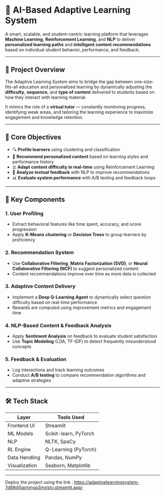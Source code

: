 # 🧠 AI-Based Adaptive Learning System

A smart, scalable, and student-centric learning platform that leverages **Machine Learning**, **Reinforcement Learning**, and **NLP** to deliver **personalized learning paths** and **intelligent content recommendations** based on individual student behavior, performance, and feedback.

---

## 📘 Project Overview

The Adaptive Learning System aims to bridge the gap between one-size-fits-all education and personalized learning by dynamically adjusting the **difficulty**, **sequence**, and **type of content** delivered to students based on how they interact with learning material.

It mimics the role of a **virtual tutor** — constantly monitoring progress, identifying weak areas, and tailoring the learning experience to maximize engagement and knowledge retention.

---

## 🎯 Core Objectives

- 🔍 **Profile learners** using clustering and classification
- 🎯 **Recommend personalized content** based on learning styles and performance history
- ⚖️ **Adapt content difficulty in real-time** using Reinforcement Learning
- 📝 **Analyze textual feedback** with NLP to improve recommendations
- 📊 **Evaluate system performance** with A/B testing and feedback loops

---

## 🧠 Key Components

### 1. **User Profiling**
- Extract behavioral features like time spent, accuracy, and score progression
- Apply **K-Means clustering** or **Decision Trees** to group learners by proficiency

### 2. **Recommendation System**
- Use **Collaborative Filtering**, **Matrix Factorization (SVD)**, or **Neural Collaborative Filtering (NCF)** to suggest personalized content
- Content recommendations improve over time as more data is collected

### 3. **Adaptive Content Delivery**
- Implement a **Deep Q-Learning Agent** to dynamically select question difficulty based on real-time performance
- Rewards are computed using improvement metrics and engagement time

### 4. **NLP-Based Content & Feedback Analysis**
- Apply **Sentiment Analysis** on feedback to evaluate student satisfaction
- Use **Topic Modeling** (LDA, TF-IDF) to detect frequently misunderstood concepts

### 5. **Feedback & Evaluation**
- Log interactions and track learning outcomes
- Conduct **A/B testing** to compare recommendation algorithms and adaptive strategies

---

## 🛠️ Tech Stack

| Layer | Tools Used |
|-------|------------|
| Frontend UI | Streamlit |
| ML Models | Scikit-learn, PyTorch |
| NLP | NLTK, SpaCy |
| RL Engine | Q-Learning (PyTorch) |
| Data Handling | Pandas, NumPy |
| Visualization | Seaborn, Matplotlib |

---

Deploy the project using the link : https://adaptivelearningsystem-7d88dj5axtynga3inxlstv.streamlit.app/


